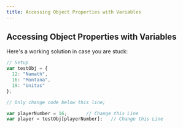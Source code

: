 ```yaml
---
title: Accessing Object Properties with Variables
---
```


## Accessing Object Properties with Variables

Here's a working solution in case you are stuck:

```js
// Setup
var testObj = {
  12: "Namath",
  16: "Montana",
  19: "Unitas"
};

// Only change code below this line;

var playerNumber = 16;       // Change this Line
var player = testObj[playerNumber];   // Change this Line
```
